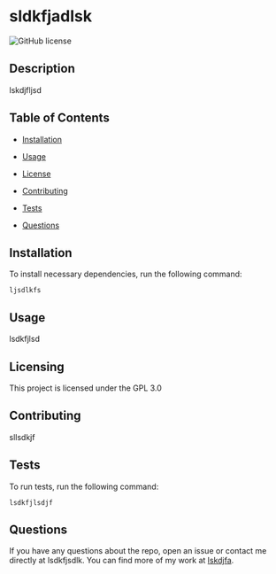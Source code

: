 # sldkfjadlsk
  ![GitHub license](https://img.shields.io/badge/license-GPL&3.0-blue.svg)

  ## Description
  
  lskdjfljsd
  
  ## Table of Contents 
  
  * [Installation](#installation)
  
  * [Usage](#usage)

  * [License](#license)

  * [Contributing](#contributing)
  
  * [Tests](#tests)
  
  * [Questions](#questions)
  
  ## Installation
  
  To install necessary dependencies, run the following command:
  
  ```
  ljsdlkfs
  ```
  
  ## Usage
  
  lsdkfjlsd

  ## Licensing
  
  This project is licensed under the GPL 3.0
    
  ## Contributing
  
  sllsdkjf
  
  ## Tests
  
  To run tests, run the following command:
  
  ```
  lsdkfjlsdjf
  ```
  
  ## Questions
  
  If you have any questions about the repo, open an issue or contact me directly at lsdkfjsdlk. You can find more of my work at [lskdjfa](https://github.com/lskdjfa/).
  
